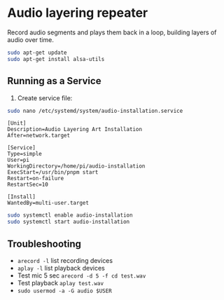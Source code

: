 # Audio layering repeater

Record  audio segments and plays them back in a loop, building layers of audio over time.

```bash
sudo apt-get update
sudo apt-get install alsa-utils
```

## Running as a Service

1. Create service file:

```bash
sudo nano /etc/systemd/system/audio-installation.service
```

```
[Unit]
Description=Audio Layering Art Installation
After=network.target

[Service]
Type=simple
User=pi
WorkingDirectory=/home/pi/audio-installation
ExecStart=/usr/bin/pnpm start
Restart=on-failure
RestartSec=10

[Install]
WantedBy=multi-user.target
```

```bash
sudo systemctl enable audio-installation
sudo systemctl start audio-installation
```

## Troubleshooting

* `arecord -l` list recording devices
* `aplay -l` list playback devices
* Test mic 5 sec `arecord -d 5 -f cd test.wav`
* Test playback `aplay test.wav`
* `sudo usermod -a -G audio $USER`
